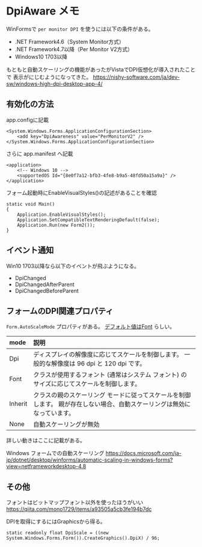﻿# DpiAware メモ

WinFormsで `per monitor DPI` を使うには以下の条件がある。

- .NET Framework4.6（System Monitor方式）
- .NET Framework4.7以降（Per Monitor V2方式）
- Windows10 1703以降

もともと自動スケーリングの機能があったがVistaでDPI仮想化が導入されたことで
表示がにじむようになってきた。
https://nishy-software.com/ja/dev-sw/windows-high-dpi-desktop-app-4/


## 有効化の方法

app.configに記載

```
<System.Windows.Forms.ApplicationConfigurationSection>
    <add key="DpiAwareness" value="PerMonitorV2" />
</System.Windows.Forms.ApplicationConfigurationSection>
```

さらに app.manifest へ記載

```
<application>
    <!-- Windows 10 -->
    <supportedOS Id="{8e0f7a12-bfb3-4fe8-b9a5-48fd50a15a9a}" />
</application>
```

フォーム起動時にEnableVisualStyles()の記述があることを確認

```
static void Main()
{
    Application.EnableVisualStyles();
    Application.SetCompatibleTextRenderingDefault(false);
    Application.Run(new Form2());
}
```

## イベント通知

Win10 1703以降なら以下のイベントが飛ぶようになる。

- DpiChanged
- DpiChangedAfterParent
- DpiChangedBeforeParent

## フォームのDPI関連プロパティ

`Form.AutoScaleMode` プロパティがある。
[デフォルト値はFont](https://docs.microsoft.com/ja-jp/dotnet/api/system.windows.forms.autoscalemode?view=windowsdesktop-6.0) らしい。  

| mode   | 説明 |
|:-------|:-----|
|Dpi	 | ディスプレイの解像度に応じてスケールを制御します。 一般的な解像度は 96 dpi と 120 dpi です。|
|Font    | クラスが使用するフォント (通常はシステム フォント) のサイズに応じてスケールを制御します。|
|Inherit | クラスの親のスケーリング モードに従ってスケールを制御します。 親が存在しない場合、自動スケーリングは無効になっています。|
|None    | 自動スケーリングが無効|

詳しい動きはここに記載がある。

Windows フォームでの自動スケーリング
https://docs.microsoft.com/ja-jp/dotnet/desktop/winforms/automatic-scaling-in-windows-forms?view=netframeworkdesktop-4.8

## その他
フォントはビットマップフォント以外を使ったほうがいい
https://qiita.com/mono1729/items/a93505a5cb3fe194b7dc

DPIを取得にするにはGraphicsから得る。

```
static readonly float DpiScale = ((new System.Windows.Forms.Form()).CreateGraphics().DpiX) / 96;
```
